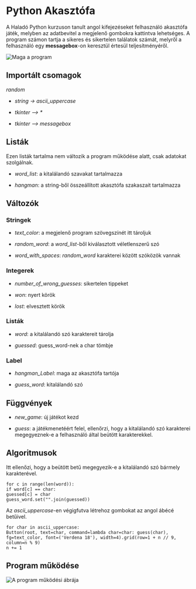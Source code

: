 # Python Akasztófa
A Haladó Python kurzuson tanult angol kifejezéseket felhasználó akasztófa játék, melyben az adatbevitel a megjelenő gombokra kattintva lehetséges. A program számon tartja a sikeres és sikertelen találatok számát, melyről a felhasználó egy **messagebox**-on keresztül értesül teljesítményéről.

![Maga a program](https://github.com/figuranna/hangman_game/assets/101461379/67a8a043-b88a-4cfe-bf60-0036d1c64a04)
## Importált csomagok
*random*

- *string -> ascii_uppercase*

- _tkinter –> *_

- *tkinter –> messagebox*

## Listák
Ezen listák tartalma nem változik a program működése alatt, csak adatokat szolgálnak.

- *word_list*: a kitalálandó szavakat tartalmazza

- *hangman*: a string-ből összeállított akasztófa szakaszait tartalmazza

## Változók
### Stringek
- *text_color*: a megjelenő program szövegszínét itt tároljuk

- *random_word*: a *word_list*-ből kiválasztott véletlenszerű szó

- *word_with_spaces*: *random_word* karakterei között szóközök vannak

### Integerek

- *number_of_wrong_guesses*: sikertelen tippeket

- *won*: nyert körök

- *lost*: elvesztett körök

### Listák
- *word*: a kitalálandó szó karaktereit tárolja

- *guessed*: guess_word-nek a char tömbje

### Label
- *hangman_Label*: maga az akasztófa tartója

- *guess_word*: kitalálandó szó

## Függvények
- *new_game*: új játékot kezd

- *guess*: a játékmenetéért felel, ellenőrzi, hogy a kitalálandó szó karakterei
megegyeznek-e a felhasználó által beütött karakterekkel.

## Algoritmusok
Itt ellenőzi, hogy a beütött betű megegyezik-e a kitalálandó szó bármely karakterével.

```
for c in range(len(word)):
if word[c] == char:
guessed[c] = char
guess_word.set("".join(guessed))
```

Az *ascii_uppercase*-en végigfutva létrehoz gombokat az angol ábécé betűivel.
```
for char in ascii_uppercase:
Button(root, text=char, command=lambda char=char: guess(char),
fg=text_color, font=('Verdena 18'), width=4).grid(row=1 + n // 9, column=n % 9)
n += 1
```

## Program működése
![A program működési ábrája](https://github.com/figuranna/hangman_game/assets/101461379/42e71d8c-40eb-427d-a346-93d57ea82423)
